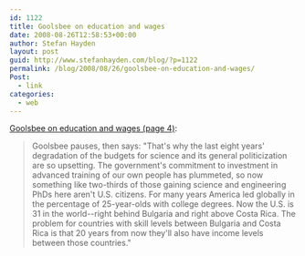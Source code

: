 ```yaml
---
id: 1122
title: Goolsbee on education and wages
date: 2008-08-26T12:58:53+00:00
author: Stefan Hayden
layout: post
guid: http://www.stefanhayden.com/blog/?p=1122
permalink: /blog/2008/08/26/goolsbee-on-education-and-wages/
Post:
  - link
categories:
  - web
---
```

<a href="http://www.technologyreview.com/Infotech/21220/page4/">Goolsbee on education and wages (page 4)</a>:

<blockquote>Goolsbee pauses, then says: "That's why the last eight years' degradation of the budgets for science and its general politicization are so upsetting. The government's commitment to investment in advanced training of our own people has plummeted, so now something like two-thirds of those gaining science and engineering PhDs here aren't U.S. citizens. For many years America led globally in the percentage of 25-year-olds with college degrees. Now the U.S. is 31 in the world--right behind Bulgaria and right above Costa Rica. The problem for countries with skill levels between Bulgaria and Costa Rica is that 20 years from now they'll also have income levels between those countries."</blockquote>